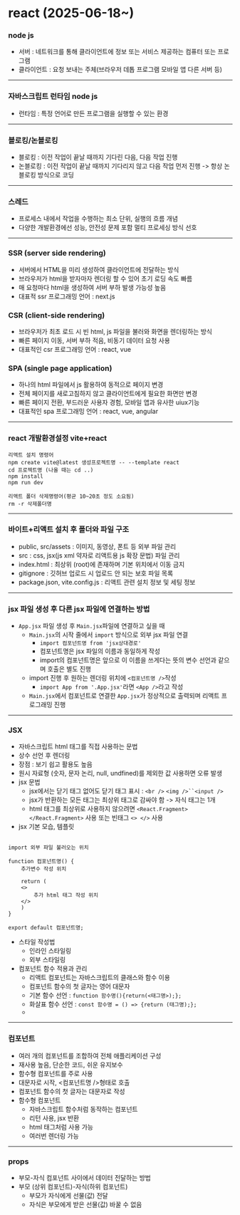 # react (2025-06-18~)
### node js
- 서버 : 네트워크를 통해 클라이언트에 정보 또는 서비스 제공하는 컴퓨터 또는 프로그램
- 클라이언트 : 요청 보내는 주체(브라우저 데톱 프로그램 모바일 앱 다른 서버 등)
------
### 자바스크립트 런타임 node js
- 런타임 : 특정 언어로 만든 프로그램을 실행할 수 있는 환경
-----
### 블로킹/논블로킹
- 블로킹 : 이전 작업이 끝날 때까지 기다린 다음, 다음 작업 진행
- 논블로킹 : 이전 작업이 끝날 때까지 기다리지 않고 다음 작업 먼저 진행 -> 항상 논블로킹 방식으로 코딩
-----
### 스레드
- 프로세스 내에서 작업을 수행하는 최소 단위, 실행의 흐름 개념
- 다양한 개발환경에선 성능, 안전성 문제 포함 멀티 프로세싱 방식 선호
-----
### SSR (server side rendering)
- 서버에서 HTML을 미리 생성하여 클라이언트에 전달하는 방식
- 브라우저가 html을 받자마자 렌더링 할 수 있어 초기 로딩 속도 빠름
- 매 요청마다 html을 생성하여 서버 부하 발생 가능성 높음
- 대표적 ssr 프로그래밍 언어 : next.js
### CSR (client-side rendering)
- 브라우저가 최초 로드 시 빈 html, js 파일을 불러와 화면을 렌더링하는 방식
- 빠른 페이지 이동, 서버 부하 적음, 비동기 데이터 요청 사용
- 대표적인 csr 프로그래밍 언어 : react, vue
### SPA (single page application)
- 하나의 html 파일에서 js 활용하여 동적으로 페이지 변경
- 전체 페이지를 새로고침하지 않고 클라이언트에게 필요한 화면만 변경
- 빠른 페이지 전환, 부드러운 사용자 경험, 모바일 앱과 유사한 uiux기능
- 대표적인 spa 프로그래밍 언어 : react, vue, angular
-----
### react 개발환경설정 vite+react
```
리액트 설치 명령어
npm create vite@latest 생성프로젝트명 -- --template react
cd 프로젝트명 (나올 때는 cd ..)
npm install
npm run dev
```
```
리액트 폴더 삭제명령어(평균 10~20초 정도 소요됨)
rm -r 삭제폴더명
```
-----
### 바이트+리액트 설치 후 폴더와 파일 구조
- public, src/assets : 이미지, 동영상, 폰트 등 외부 파일 관리
- src : css, jsx(js xml 약자로 리액트용 js 확장 문법) 파일 관리
- index.html : 최상위 (root)에 존재하며 기본 위치에서 이동 금지
- gitignore : 깃허브 업로드 시 업로드 안 되는 보호 파일 목록
- package.json, vite.config.js : 리액트 관련 설치 정보 및 세팅 정보
-----
### jsx 파일 생성 후 다른 jsx 파일에 연결하는 방법
- `App.jsx` 파일 생성 후 `Main.jsx`파일에 연결하고 싶을 때
    - `Main.jsx`의 시작 줄에서 `import` 방식으로 외부 jsx 파일 연결
        - `import 컴포넌트명 from 'jsx상대경로'`
        - 컴포넌트명은 jsx 파일의 이름과 동일하게 작성
        - import의 컴포넌트명은 앞으로 이 이름을 쓰게다는 뜻의 변수 선언과 같으며 호출은 별도 진행
    - import 진행 후 원하는 렌더링 위치에 `<컴포넌트명 />`작성
        - `import App from '.App.jsx'`라면 `<App />`라고 작성
    - `Main.jsx`에서 컴포넌트로 연결한 `App.jsx`가 정상적으로 출력되며 리액트 프로그래밍 진행
------
### JSX
- 자바스크립트 html 태그를 직접 사용하는 문법
- 상수 선언 후 렌더링
- 장점 : 보기 쉽고 활용도 높음
- 원시 자료형 (숫자, 문자 논리, null, undfined)를 제외한 값 사용하면 오류 발생
- jsx 문법
    - jsx에서는 닫기 태그 없어도 닫기 태그 표시 : `<br />` `<img />``<input />`
    - jsx가 반환하는 모든 태그는 최상위 태그로 감싸야 함 -> 자식 태그는 1개
    - html 태그를 최상위로 사용하지 않으려면 `<React.Fragment> </React.Fragment>` 사용 또는 빈태그 `<> </>` 사용
- jsx 기본 모습, 템플릿
```

import 외부 파일 불러오는 위치

function 컴포넌트명() {
    추가변수 작성 위치

    return (
    <>
        추가 html 태그 작성 위치
    </>
    )
}

export default 컴포넌트명;

```
- 스타일 작성법
    - 인라인 스타일링
    - 외부 스타일링
- 컴포넌트 함수 적용과 관리
    - 리액트 컴포넌트는 자바스크립트의 클래스와 함수 이용
    - 컴포넌트 함수의 첫 글자는 영어 대문자
    - 기본 함수 선언 : `function 함수명(){return(<태그명>);};`
    - 화살표 함수 선언 : `const 함수명 = () => {return (태그명);};`
    - 

-----
### 컴포넌트
- 여러 개의 컴포넌트를 조합하여 전체 애플리케이션 구성
- 재사용 높음, 단순한 코드, 쉬운 유지보수
- 함수형 컴포넌트를 주로 사용
- 대문자로 시작, <컴포넌트명 />형태로 호출
- 컴포넌트 함수의 첫 글자는 대문자로 작성
- 함수형 컴포넌트
    - 자바스크립트 함수처럼 동작하는 컴포넌트
    - 리턴 사용, jsx 반환
    - html 태그처럼 사용 가능
    - 여러번 렌더링 가능

-----
### props
- 부모-자식 컴포넌트 사이에서 데이터 전달하는 방법
- 부모 (상위 컴포넌트)-자식(하위 컴포넌트)
    - 부모가 자식에게 선물(값) 전달
    - 자식은 부모에게 받은 선물(값) 바꿀 수 없음